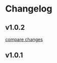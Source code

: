# Changelog


## v1.0.2

[compare changes](https://github.com/superdev-tech/nuxt-facebook-chat/compare/v1.0.1...v1.0.2)

## v1.0.1

